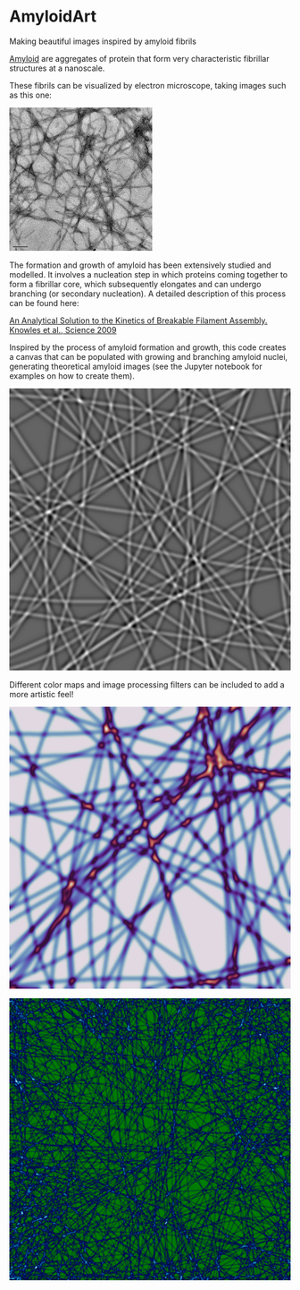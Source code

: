 # AmyloidArt
Making beautiful images inspired by amyloid fibrils

[Amyloid](https://en.wikipedia.org/wiki/Amyloids) are aggregates of protein that form very characteristic fibrillar structures at a nanoscale.

These fibrils can be visualized by electron microscope, taking images such as this one:

<img src="https://github.com/maximosanz/AmyloidArt/blob/master/Images/ams.jpg" width="256" height="256" title="Real Amyloid">

The formation and growth of amyloid has been extensively studied and modelled. It involves a nucleation step in which proteins coming together to form a fibrillar core, which subsequently elongates and can undergo branching (or secondary nucleation). A detailed description of this process can be found here:

[An Analytical Solution to the Kinetics of Breakable Filament Assembly. Knowles et al., Science 2009](https://science.sciencemag.org/content/326/5959/1533)

Inspired by the process of amyloid formation and growth, this code creates a canvas that can be populated with growing and branching amyloid nuclei, generating theoretical amyloid images (see the Jupyter notebook for examples on how to create them).

![TEM](https://github.com/maximosanz/AmyloidArt/blob/master/Images/TEM.png)

Different color maps and image processing filters can be included to add a more artistic feel!

![Hub](https://github.com/maximosanz/AmyloidArt/blob/master/Images/Hot_Hub.png)

![Web](https://github.com/maximosanz/AmyloidArt/blob/master/Images/Web.png)

